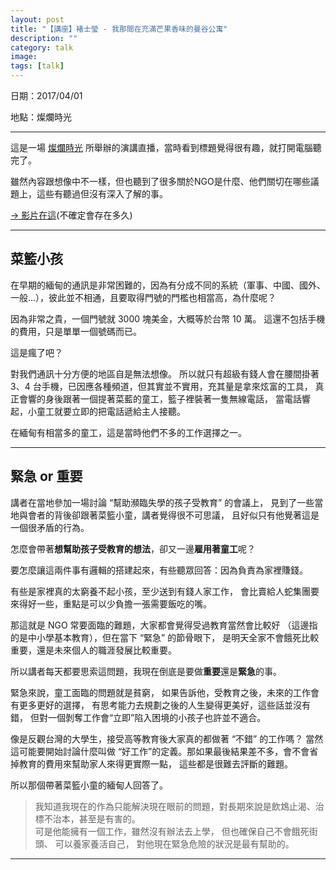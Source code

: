 ```yaml
---
layout: post
title: "【講座】褚士瑩 - 我那間在充滿芒果香味的曼谷公寓"
description: ""
category: talk
image: 
tags: [talk]
---
```


日期：2017/04/01

地點：燦爛時光

---

這是一場 [燦爛時光](https://www.facebook.com/southeastliberary/?fref=ts) 所舉辦的演講直播，當時看到標題覺得很有趣，就打開電腦聽完了。

雖然內容跟想像中不一樣，但也聽到了很多關於NGO是什麼、他們關切在哪些議題上，這些有聽過但沒有深入了解的事。

[→ 影片在這](https://m.facebook.com/story.php?story_fbid=10155978652953135&id=697503134)(不確定會存在多久)

---

## 菜籃小孩

在早期的緬甸的通訊是非常困難的，因為有分成不同的系統（軍事、中國、國外、一般...），彼此並不相通，且要取得門號的門檻也相當高，為什麼呢？

因為非常之貴，一個門號就 3000 塊美金，大概等於台幣 10 萬。
這還不包括手機的費用，只是單單一個號碼而已。

這是瘋了吧？

對我們通訊十分方便的地區自是無法想像。
所以就只有超級有錢人會在腰間掛著 3、4 台手機，已因應各種頻道，但其實並不實用，充其量是拿來炫富的工具，
真正會響的身後跟著一個提著菜藍的童工，籃子裡裝著一隻無線電話，
當電話響起，小童工就要立即的把電話遞給主人接聽。

在緬甸有相當多的童工，這是當時他們不多的工作選擇之一。


---

## 緊急 or 重要

講者在當地參加一場討論  “幫助瀕臨失學的孩子受教育” 的會議上，
見到了一些當地與會者的背後卻跟著菜籃小童，講者覺得很不可思議，
且好似只有他覺著這是一個很矛盾的行為。

怎麼會帶著**想幫助孩子受教育的想法**，卻又一邊**雇用著童工**呢？

要怎麼讓這兩件事有邏輯的搭建起來，有些聽眾回答：因為負責為家裡賺錢。

有些是家裡真的太窮養不起小孩，至少送到有錢人家工作，
會比賣給人蛇集團要來得好一些，重點是可以少負擔一張需要飯吃的嘴。

那這就是 NGO 常要面臨的難題，大家都會覺得受過教育當然會比較好
（這邊指的是中小學基本教育），但在當下 “緊急” 的節骨眼下，
是明天全家不會餓死比較重要，還是未來個人的職涯發展比較重要。

所以講者每天都要思索這問題，我現在倒底是要做**重要**還是**緊急**的事。

緊急來說，童工面臨的問題就是貧窮，
如果告訴他，受教育之後，未來的工作會有更多更好的選擇，
有思考能力去規劃之後的人生變得更美好，這些話並沒有錯，
但對一個剝奪工作會“立即”陷入困境的小孩子也許並不適合。

像是反觀台灣的大學生，接受高等教育後大家真的都做著 “不錯” 的工作嗎？
當然這可能要開始討論什麼叫做 “好工作”的定義。那如果最後結果差不多，會不會省掉教育的費用來幫助家人來得更實際一點，
這些都是很難去評斷的難題。

所以那個帶著菜籃小童的緬甸人回答了。

> 我知道我現在的作為只能解決現在眼前的問題，對長期來說是飲鴆止渴、治標不治本，甚至是有害的。  
可是他能擁有一個工作，雖然沒有辦法去上學，
但也確保自己不會餓死街頭、 可以養家養活自己，
對他現在緊急危險的狀況是最有幫助的。


---

